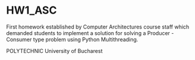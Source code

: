# HW1_ASC

First homework established by Computer Architectures course staff which demanded students to implement a solution for solving a Producer - Consumer type problem using Python Multithreading.

POLYTECHNIC University of Bucharest
